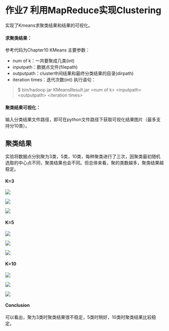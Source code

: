 # 作业7 利用MapReduce实现Clustering

实现了Kmeans求聚类结果和结果的可视化。

#### 求聚类结果：
参考代码为Chapter10 KMeans
主要参数：

* num of k：一共要聚成几类(int)
* inputpath：数据点文件(filepath)
* outputpath：cluster中间结果和最终分类结果的目录(dirpath)
* iteration times：迭代次数(int)
执行语句：
> $ bin/hadoop jar KMeansResult.jar \<num of k> \<inputpath> \<outputpath> \<iteration times>

#### 聚类结果可视化：

输入分类结果文件路径，即可在python文件路径下获取可视化结果图片（最多支持分10类）。

## 聚类结果

实验将数据点分别聚为3类，5类，10类，每种聚类进行了三次，因聚类最初随机选取的中心点不同，聚类结果也会不同。但总体来看，聚的类数越多，聚类结果越稳定。

#### K=3

![](https://i.loli.net/2019/11/11/rpBJh4zgn7OuqbN.png)

![](https://i.loli.net/2019/11/11/pIxRdlY7eiZSEK1.png)

![](https://i.loli.net/2019/11/11/kK5JP4XFdGhWYBA.png)

#### K=5

![](https://i.loli.net/2019/11/11/6TSJ8eLfIxvd2b3.png)

![](https://i.loli.net/2019/11/11/7B4mgoUXul8CKyH.png)

![](https://i.loli.net/2019/11/11/7DBFrVEJsLnyTbA.png)

#### K=10

![](https://i.loli.net/2019/11/11/eoD76QLfdrhb4W3.png)

![](https://i.loli.net/2019/11/11/FEH5qtcsbzyxYa3.png)

![](https://i.loli.net/2019/11/11/VRvAM3K74ZhSgTE.png)

#### Conclusion

可以看出，聚为3类时聚类结果很不稳定，5类时稍好，10类时聚类结果比较稳定。

